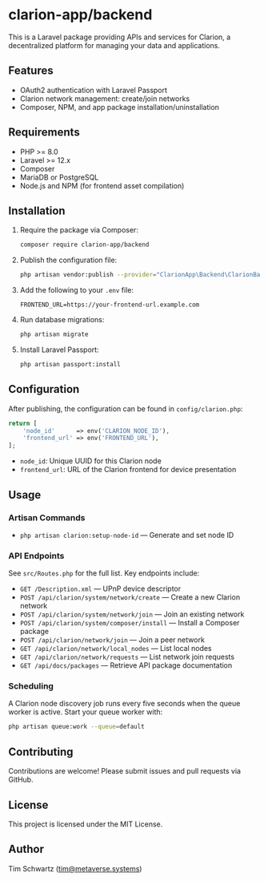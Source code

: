 # clarion-app/backend

This is a Laravel package providing APIs and services for Clarion, a decentralized platform for managing your data and applications.

## Features

- OAuth2 authentication with Laravel Passport
- Clarion network management: create/join networks
- Composer, NPM, and app package installation/uninstallation

## Requirements

- PHP >= 8.0
- Laravel >= 12.x
- Composer
- MariaDB or PostgreSQL
- Node.js and NPM (for frontend asset compilation)

## Installation

1. Require the package via Composer:

   ```bash
   composer require clarion-app/backend
   ```

2. Publish the configuration file:

   ```bash
   php artisan vendor:publish --provider="ClarionApp\Backend\ClarionBackendServiceProvider" --tag="clarion-config"
   ```

3. Add the following to your `.env` file:

   ```dotenv
   FRONTEND_URL=https://your-frontend-url.example.com
   ```

4. Run database migrations:

   ```bash
   php artisan migrate
   ```

5. Install Laravel Passport:

   ```bash
   php artisan passport:install
   ```

## Configuration

After publishing, the configuration can be found in `config/clarion.php`:

```php
return [
    'node_id'      => env('CLARION_NODE_ID'),
    'frontend_url' => env('FRONTEND_URL'),
];
```

- `node_id`: Unique UUID for this Clarion node
- `frontend_url`: URL of the Clarion frontend for device presentation

## Usage

### Artisan Commands

- `php artisan clarion:setup-node-id` — Generate and set node ID

### API Endpoints

See `src/Routes.php` for the full list. Key endpoints include:

- `GET /Description.xml` — UPnP device descriptor
- `POST /api/clarion/system/network/create` — Create a new Clarion network
- `POST /api/clarion/system/network/join` — Join an existing network
- `POST /api/clarion/system/composer/install` — Install a Composer package
- `POST /api/clarion/network/join` — Join a peer network
- `GET /api/clarion/network/local_nodes` — List local nodes
- `GET /api/clarion/network/requests` — List network join requests
- `GET /api/docs/packages` — Retrieve API package documentation

### Scheduling

A Clarion node discovery job runs every five seconds when the queue worker is active. Start your queue worker with:

```bash
php artisan queue:work --queue=default
```

## Contributing

Contributions are welcome! Please submit issues and pull requests via GitHub.

## License

This project is licensed under the MIT License.

## Author

Tim Schwartz (<tim@metaverse.systems>)